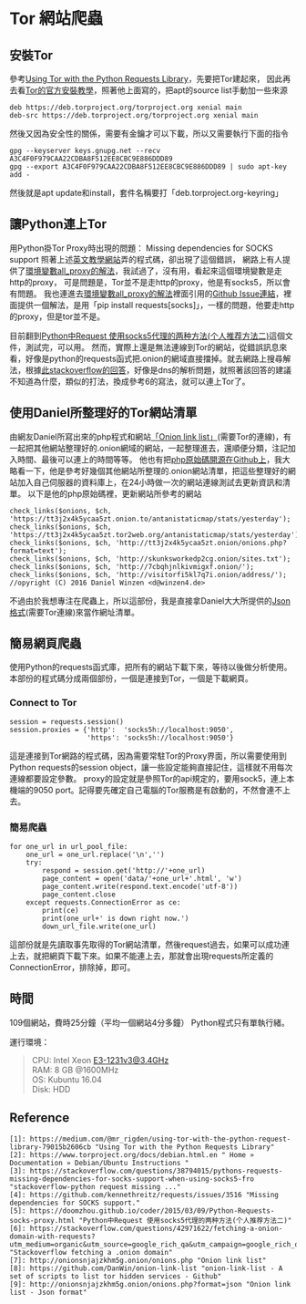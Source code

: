 # Tor 網站爬蟲

## 安裝Tor
參考[Using Tor with the Python Requests Library][1]，先要把Tor建起來，
因此再去看[Tor的官方安裝教學][2]，照著他上面寫的，把apt的source list手動加一些來源
```
deb https://deb.torproject.org/torproject.org xenial main
deb-src https://deb.torproject.org/torproject.org xenial main
```
然後又因為安全性的關係，需要有金鑰才可以下載，所以又需要執行下面的指令
```
gpg --keyserver keys.gnupg.net --recv A3C4F0F979CAA22CDBA8F512EE8CBC9E886DDD89
gpg --export A3C4F0F979CAA22CDBA8F512EE8CBC9E886DDD89 | sudo apt-key add -
```
然後就是apt update和install，套件名稱要打「deb.torproject.org-keyring」

## 讓Python連上Tor
用Python掛Tor Proxy時出現的問題：
Missing dependencies for SOCKS support
照著上述[英文教學網站][1]弄的程式碼，卻出現了這個錯誤，
網路上有人提供了[環境變數all_proxy的解法][3]，我試過了，沒有用，看起來這個環境變數是走http的proxy，
可是問題是，Tor並不是走http的proxy，他是有socks5，所以會有問題。
我也連進去[環境變數all_proxy的解法][3]裡面引用的[Github Issue連結][4]，裡面提供一個解法，是用「pip install requests[socks]」，一樣的問題，他要走http的proxy，但是tor並不是。

目前翻到[Python中Request 使用socks5代理的两种方法(个人推荐方法二)][5]這個文件，測試完，可以用。
然而，實際上還是無法連線到Tor的網站，從錯誤訊息來看，好像是python的requests函式把.onion的網域直接擋掉。就去網路上搜尋解法，根據[此stackoverflow的回答][6]，好像是dns的解析問題，就照著該回答的建議
不知道為什麼，類似的打法，換成參考6的寫法，就可以連上Tor了。

## 使用Daniel所整理好的Tor網站清單
由網友Daniel所寫出來的php程式和網站[「Onion link list」][7](需要Tor的連線)，有一起把其他網站整理好的.onion網域的網站，一起整理進去，還順便分類，注記加入時間、最後可以連上的時間等等。
他也有把[php原始碼開源在Github上][8]，我大略看一下，他是參考好幾個其他網站所整理的.onion網站清單，把這些整理好的網站加入自己伺服器的資料庫上，在24小時做一次的網站連線測試去更新資訊和清單。
以下是他的php原始碼裡，更新網站所參考的網站
```
check_links($onions, $ch, 'https://tt3j2x4k5ycaa5zt.onion.to/antanistaticmap/stats/yesterday');
check_links($onions, $ch, 'https://tt3j2x4k5ycaa5zt.tor2web.org/antanistaticmap/stats/yesterday');
check_links($onions, $ch, 'http://tt3j2x4k5ycaa5zt.onion/onions.php?format=text');
check_links($onions, $ch, 'http://skunksworkedp2cg.onion/sites.txt');
check_links($onions, $ch, 'http://7cbqhjnlkivmigxf.onion/');
check_links($onions, $ch, 'http://visitorfi5kl7q7i.onion/address/');
//opyright (C) 2016 Daniel Winzen <d@winzen4.de>
```
不過由於我想專注在爬蟲上，所以這部份，我是直接拿Daniel大大所提供的[Json格式][9](需要Tor連線)來當作網址清單。

## 簡易網頁爬蟲
使用Python的requests函式庫，把所有的網站下載下來，等待以後做分析使用。
本部份的程式碼分成兩個部份，一個是連接到Tor，一個是下載網頁。
### Connect to Tor
```
session = requests.session()
session.proxies = {'http':  'socks5h://localhost:9050',
                   'https': 'socks5h://localhost:9050'}
```
這是連接到Tor網路的程式碼，因為需要常駐Tor的Proxy界面，所以需要使用到Python requests的session object，讓一些設定能夠直接記住，這樣就不用每次連線都要設定參數。
proxy的設定就是參照Tor的api規定的，要用sock5，連上本機端的9050 port。記得要先確定自己電腦的Tor服務是有啟動的，不然會連不上去。
### 簡易爬蟲
```
for one_url in url_pool_file:
    one_url = one_url.replace('\n','')
    try:
        respond = session.get('http://'+one_url)
        page_content = open('data/'+one_url+'.html', 'w')
        page_content.write(respond.text.encode('utf-8'))
        page_content.close
    except requests.ConnectionError as ce:
        print(ce)
        print(one_url+' is down right now.')
        down_url_file.write(one_url)
```
這部份就是先讀取事先取得的Tor網站清單，然後request過去，如果可以成功連上去，就把網頁下載下來。如果不能連上去，那就會出現requests所定義的ConnectionError，排除掉，即可。

## 時間
109個網站，費時25分鐘（平均一個網站4分多鐘）
Python程式只有單執行緒。

運行環境：
>CPU: Intel Xeon E3-1231v3@3.4GHz  
>RAM: 8 GB @1600MHz  
>OS: Kubuntu 16.04  
>Disk: HDD  

## Reference
```
[1]: https://medium.com/@mr_rigden/using-tor-with-the-python-request-library-79015b2606cb "Using Tor with the Python Requests Library"
[2]: https://www.torproject.org/docs/debian.html.en " Home » Documentation » Debian/Ubuntu Instructions "
[3]: https://stackoverflow.com/questions/38794015/pythons-requests-missing-dependencies-for-socks-support-when-using-socks5-fro "stackoverflow-python request missing ..."
[4]: https://github.com/kennethreitz/requests/issues/3516 "Missing dependencies for SOCKS support."
[5]: https://doomzhou.github.io/coder/2015/03/09/Python-Requests-socks-proxy.html "Python中Request 使用socks5代理的两种方法(个人推荐方法二)"
[6]: https://stackoverflow.com/questions/42971622/fetching-a-onion-domain-with-requests?utm_medium=organic&utm_source=google_rich_qa&utm_campaign=google_rich_qa "Stackoverflow fetching a .onion domain"
[7]: http://onionsnjajzkhm5g.onion/onions.php "Onion link list"
[8]: https://github.com/DanWin/onion-link-list "onion-link-list - A set of scripts to list tor hidden services - Github"
[9]: http://onionsnjajzkhm5g.onion/onions.php?format=json "Onion link list - Json format"
```

[1]: https://medium.com/@mr_rigden/using-tor-with-the-python-request-library-79015b2606cb "Using Tor with the Python Requests Library"
[2]: https://www.torproject.org/docs/debian.html.en " Home » Documentation » Debian/Ubuntu Instructions "
[3]: https://stackoverflow.com/questions/38794015/pythons-requests-missing-dependencies-for-socks-support-when-using-socks5-fro "stackoverflow-python request missing ..."
[4]: https://github.com/kennethreitz/requests/issues/3516 "Missing dependencies for SOCKS support."
[5]: https://doomzhou.github.io/coder/2015/03/09/Python-Requests-socks-proxy.html "Python中Request 使用socks5代理的两种方法(个人推荐方法二)"
[6]: https://stackoverflow.com/questions/42971622/fetching-a-onion-domain-with-requests?utm_medium=organic&utm_source=google_rich_qa&utm_campaign=google_rich_qa "Stackoverflow fetching a .onion domain"
[7]: http://onionsnjajzkhm5g.onion/onions.php "Onion link list"
[8]: https://github.com/DanWin/onion-link-list "onion-link-list - A set of scripts to list tor hidden services - Github"
[9]: http://onionsnjajzkhm5g.onion/onions.php?format=json "Onion link list - Json format"